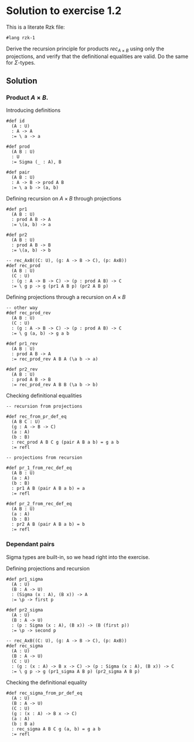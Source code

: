 # Solution to exercise 1.2

This is a literate Rzk file:

```rzk
#lang rzk-1
```

Derive the recursion principle for products
$rec_{A \times B}$ using only the projections,
and verify that the definitional equalities are valid.
Do the same for $\Sigma$-types.

## Solution

### Product $A \times B$.

Introducing definitions
```rzk
#def id
  (A : U)
  : A -> A
  := \ a -> a

#def prod
  (A B : U)
  : U
  := Sigma (_ : A), B

#def pair
  (A B : U)
  : A -> B -> prod A B
  := \ a b -> (a, b)
```

Defining recursion on $A \times B$ through projections
```rzk
#def pr1
  (A B : U)
  : prod A B -> A
  := \(a, b) -> a

#def pr2
  (A B : U)
  : prod A B -> B
  := \(a, b) -> b

-- rec_AxB((C: U), (g: A -> B -> C), (p: AxB)) 
#def rec_prod
  (A B : U)
  (C : U)
  : (g : A -> B -> C) -> (p : prod A B) -> C
  := \ g p -> g (pr1 A B p) (pr2 A B p)
```

Defining projections through a recursion on $A \times B$
```rzk
-- other way
#def rec_prod_rev
  (A B : U)
  (C : U)
  : (g : A -> B -> C) -> (p : prod A B) -> C
  := \ g (a, b) -> g a b

#def pr1_rev
  (A B : U)
  : prod A B -> A
  := rec_prod_rev A B A (\a b -> a)

#def pr2_rev
  (A B : U)
  : prod A B -> B
  := rec_prod_rev A B B (\a b -> b)
```

Checking definitional equalities
```rzk
-- recursion from projections

#def rec_from_pr_def_eq
  (A B C : U)
  (g : A -> B -> C)
  (a : A)
  (b : B)
  : rec_prod A B C g (pair A B a b) = g a b
  := refl

-- projections from recursion

#def pr_1_from_rec_def_eq
  (A B : U)
  (a : A)
  (b : B)
  : pr1 A B (pair A B a b) = a
  := refl

#def pr_2_from_rec_def_eq
  (A B : U)
  (a : A)
  (b : B)
  : pr2 A B (pair A B a b) = b
  := refl
```

###  Dependant pairs

Sigma types are built-in, so we head right into the exercise.

Defining projections and recursion
```rzk
#def pr1_sigma
  (A : U)
  (B : A -> U)
  : (Sigma (x : A), (B x)) -> A
  := \p -> first p

#def pr2_sigma
  (A : U)
  (B : A -> U)
  : (p : Sigma (x : A), (B x)) -> (B (first p))
  := \p -> second p

-- rec_AxB((C: U), (g: A -> B -> C), (p: AxB))
#def rec_sigma
  (A : U)
  (B : A -> U)
  (C : U)
  : (g : (x : A) -> B x -> C) -> (p : Sigma (x : A), (B x)) -> C
  := \ g p -> g (pr1_sigma A B p) (pr2_sigma A B p)
```

Checking the definitional equality

```rzk
#def rec_sigma_from_pr_def_eq
  (A : U)
  (B : A -> U)
  (C : U)
  (g : (x : A) -> B x -> C)
  (a : A)
  (b : B a)
  : rec_sigma A B C g (a, b) = g a b
  := refl
```
